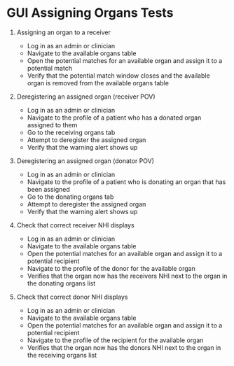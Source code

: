 # GUI Assigning Organs Tests

1. Assigning an organ to a receiver
    - Log in as an admin or clinician
    - Navigate to the available organs table
    - Open the potential matches for an available organ and assign it to a potential match
    - Verify that the potential match window closes and the available organ is removed from the available organs table

2. Deregistering an assigned organ (receiver POV)
    - Log in as an admin or clinician
    - Navigate to the profile of a patient who has a donated organ assigned to them
    - Go to the receiving organs tab
    - Attempt to deregister the assigned organ
    - Verify that the warning alert shows up
    
3. Deregistering an assigned organ (donator POV)
    - Log in as an admin or clinician
    - Navigate to the profile of a patient who is donating an organ that has been assigned
    - Go to the donating organs tab
    - Attempt to deregister the assigned organ
    - Verify that the warning alert shows up

4. Check that correct receiver NHI displays
    - Log in as an admin or clinician
    - Navigate to the available organs table
    - Open the potential matches for an available organ and assign it to a potential recipient
    - Navigate to the profile of the donor for the available organ
    - Verifies that the organ now has the receivers NHI next to the organ in the donating organs list
    
5. Check that correct donor NHI displays
    - Log in as an admin or clinician
    - Navigate to the available organs table
    - Open the potential matches for an available organ and assign it to a potential recipient
    - Navigate to the profile of the recipient for the available organ
    - Verifies that the organ now has the donors NHI next to the organ in the receiving organs list
